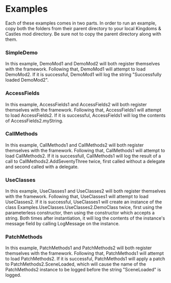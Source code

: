 # Examples
Each of these examples comes in two parts. In order to run an example, copy both the folders from their parent directory to your local Kingdoms & Castles mod directory. Be sure not to copy the parent directory along with them.
### SimpleDemo
In this example, DemoMod1 and DemoMod2 will both register themselves with the framework. Following that, DemoMod1 will attempt to load DemoMod2. If it is successful, DemoMod1 will log the string \"Successfully loaded DemoMod2\".
### AccessFields
In this example, AccessFields1 and AccessFields2 will both register themselves with the framework. Following that, AccessFields1 will attempt to load AccessFields2. If it is successful, AccessFields1 will log the contents of AccessFields2.myString.
### CallMethods
In this example, CallMethods1 and CallMethods2 will both register themselves with the framework. Following that, CallMethods1 will attempt to load CallMethods2. If it is successfull, CallMethods1 will log the result of a call to CallMethods2.AddSeventyThree twice, first called without a delegate and second called with a delegate.
### UseClasses
In this example, UseClasses1 and UseClasses2 will both register themselves with the framework. Following that, UseClasses1 will attempt to load UseClasses2. If it is successful, UseClasses1 will create an instance of the class Examples.UseClasses.UseClasses2.DemoClass twice, first using the parameterless constructor, then using the constructor which accepts a string. Both times after instantiation, it will log the contents of the instance\'s message field by calling LogMessage on the instance.
### PatchMethods
In this example, PatchMethods1 and PatchMethods2 will both register themselves with the framework. Following that, PatchMethods1 will attempt to load PatchMethods2. If it is successful, PatchMethods1 will apply a patch to PatchMethods2.SceneLoaded, which will cause the name of the PatchMethods2 instance to be logged before the string \"SceneLoaded\" is logged.
